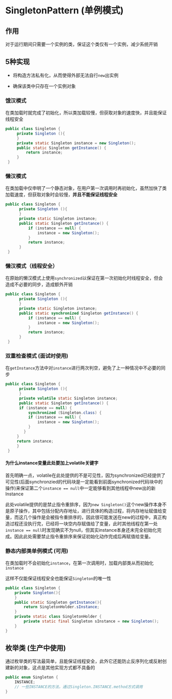 # SingletonPattern (单例模式)

## 作用

对于运行期间只需要一个实例的类，保证这个类仅有一个实例，减少系统开销

## 5种实现

- 将构造方法私有化，从而使得外部无法自行`new`出实例

- 确保该类中只存在一个实例对象

### 饿汉模式

在类加载时就完成了初始化，所以类加载较慢，但获取对象的速度快，并且能保证线程安全

```java
public class Singleton {
     private Singleton (){
     }
     private static Singleton instance = new Singleton();
     public static Singleton getInstance() {  
         return instance;  
     }
 }  
```

### 懒汉模式

在类加载中仅申明了一个静态对象，在用户第一次调用时再初始化，虽然加快了类加载速度，但获取对象时会较慢，**并且不能保证线程安全**

```java
public class Singleton {  
      private Singleton (){
      }
      private static Singleton instance;  
      public static Singleton getInstance() {  
          if (instance == null) {  
              instance = new Singleton();  
          }  
          return instance;  
      }  
 }  
```

### 懒汉模式（线程安全）

在原始的懒汉模式上使用`synchronized`以保证在第一次初始化时线程安全，但会造成不必要的同步，造成额外开销

```java
public class Singleton {  
      private Singleton (){
      }
      private static Singleton instance;  
      public static synchronized Singleton getInstance() {  
          if (instance == null) {  
              instance = new Singleton();  
          }  
          return instance;  
      }  
 }  
```

### 双重检查模式 (面试时使用)

在`getInstance`方法中对`instance`进行两次判空，避免了上一种情况中不必要的同步

```java
public class Singleton {   
      private Singleton (){
      }   
      private volatile static Singleton instance; 
      public static Singleton getInstance() {  
      if (instance == null) {  
          synchronized (Singleton.class) {  
          if (instance == null) {  
              instance = new Singleton();  
          }  
        }  
     }  
     return instance;  
     }  
 }
```

#### 为什么instance变量此处要加上volatile关键字

首先明确一点，volatile在此处提供的不是可见性，因为synchronized已经提供了可见性(后面synchronzied的代码块是一定能看到前面synchronized代码块中的操作)来保证第二个`instance == null`中一定能够看到其他线程中new出的新Instance

此处volatile提供的是禁止指令重排序，因为`new Singleton()`这个new操作本身不是原子操作，其中包括分配内存地址，进行具体的构造过程，将内存地址赋值给变量，而这几个操作是会被指令重排序的，因此很可能发送在new的过程中，真正构造过程还没执行完，已经将一块空内存赋值给了变量，此时其他线程在第一处`instance == null`时发现确实不为null，但其实instance本身还未完全初始化完成。因此此处需要禁止指令重排序来保证初始化动作完成后再赋值给变量。

### 静态内部类单例模式 (可用)

在类加载时不会初始化`instance`，在第一次调用时，加载内部类从而初始化`instance`

这样不仅能保证线程安全也能保证`Singleton`的唯一性

```java
public class Singleton { 
    private Singleton(){
    }
    public static Singleton getInstance(){  
        return SingletonHolder.sInstance;  
    }  
    private static class SingletonHolder {  
        private static final Singleton sInstance = new Singleton();  
    }  
}
```

## 枚举类 (生产中使用)

通过枚举类的写法最简单，且能保证线程安全，此外它还能防止反序列化或反射创建新的对象，这点是其他实现方式都不具备的

```java
public enum Singleton {
    INSTANCE;
    // 一些INSTANCE的方法，通过Singleton.INSTANCE.method方式调用
}
```


